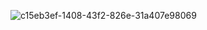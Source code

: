 ![c15eb3ef-1408-43f2-826e-31a407e98069](https://github.com/islamel-sayed96/Ui-UxPortfolio/assets/85123480/8c3c82fe-9c66-4651-8cd3-9eff2fbae278)
